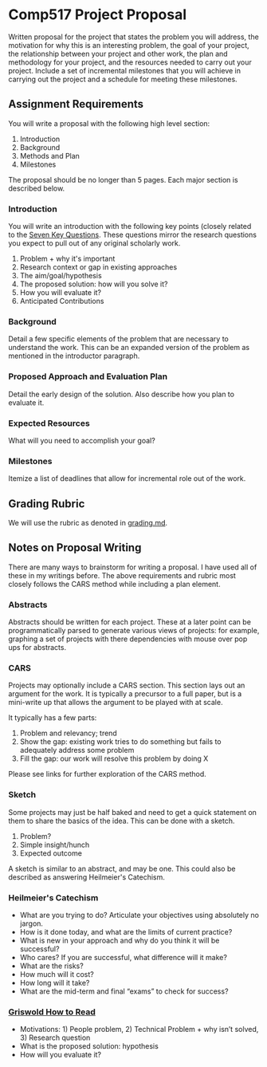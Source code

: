 # Comp517 Project Proposal

Written proposal for the project that states the problem
you will address, the motivation for why this is an
interesting problem, the goal of your project, the
relationship between your project and other work, the plan
and methodology for your project, and the resources needed
to carry out your project. Include a set of incremental
milestones that you will achieve in carrying out the project
and a schedule for meeting these milestones.

## Assignment Requirements

You will write a proposal with the following high level
section:

1. Introduction
2. Background
3. Methods and Plan
4. Milestones

The proposal should be no longer than 5 pages. Each major
section is described below.

### Introduction

You will write an introduction with the following key points
(closely related to the [Seven Key
Questions](../resources/seven-questions.pdf). These
questions mirror the research questions you expect to pull
out of any original scholarly work.

1. Problem + why it's important
2. Research context or gap in existing approaches
3. The aim/goal/hypothesis
4. The proposed solution: how will you solve it?
5. How you will evaluate it?
6. Anticipated Contributions

### Background

Detail a few specific elements of the problem that are
necessary to understand the work. This can be an expanded
version of the problem as mentioned in the introductor
paragraph. 

### Proposed Approach and Evaluation Plan

Detail the early design of the solution. Also describe how
you plan to evaluate it. 

### Expected Resources

What will you need to accomplish your goal?

### Milestones

Itemize a list of deadlines that allow for incremental role
out of the work.

## Grading Rubric

We will use the rubric as denoted in
[grading.md](../grading.md). 

## Notes on Proposal Writing

There are many ways to brainstorm for writing a proposal. I
have used all of these in my writings before. The above
requirements and rubric most closely follows the CARS method
while including a plan element. 

### Abstracts

Abstracts should be written for each project. These at a
later point can be programmatically parsed to generate
various views of projects: for example, graphing a set of
projects with there dependencies with mouse over pop ups for
abstracts.

### CARS

Projects may optionally include a CARS section. This section
lays out an argument for the work. It is typically a
precursor to a full paper, but is a mini-write up that
allows the argument to be played with at scale. 

It typically has a few parts:

1. Problem and relevancy; trend
2. Show the gap: existing work tries to do something but
   fails to adequately address some problem
3. Fill the gap: our work will resolve this problem by doing
   X

Please see links for further exploration of the CARS method.

### Sketch

Some projects may just be half baked and need to get a quick
statement on them to share the basics of the idea. This can
be done with a sketch. 

1. Problem?
2. Simple insight/hunch
3. Expected outcome

A sketch is similar to an abstract, and may be one. This
could also be described as answering Heilmeier's Catechism. 

### Heilmeier's Catechism

- What are you trying to do? Articulate your objectives
  using absolutely no jargon.
- How is it done today, and what are the limits of current
  practice?
- What is new in your approach and why do you think it will
  be successful?
- Who cares? If you are successful, what difference will it
  make?
- What are the risks?
- How much will it cost?
- How long will it take?
- What are the mid-term and final “exams” to check for
  success?  

### [Griswold How to Read](https://cseweb.ucsd.edu/~wgg/CSE210/howtoread.html)

- Motivations: 1) People problem, 2) Technical Problem + why
  isn’t solved, 3) Research question
- What is the proposed solution: hypothesis
- How will you evaluate it? 
